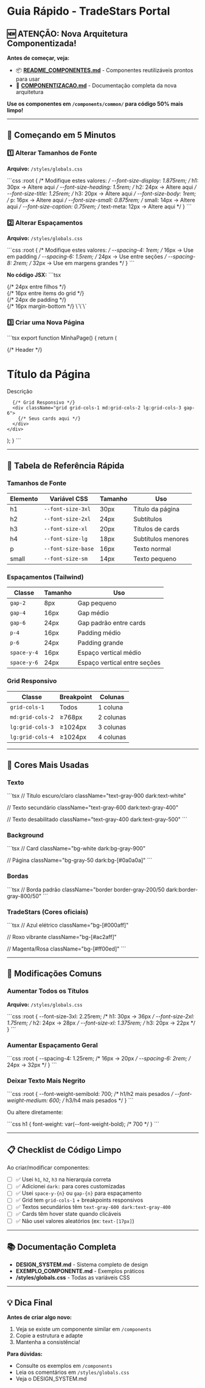 # Guia Rápido - TradeStars Portal

## 🆕 ATENÇÃO: Nova Arquitetura Componentizada!

**Antes de começar, veja:**
- 📦 **[README_COMPONENTES.md](./README_COMPONENTES.md)** - Componentes reutilizáveis prontos para usar
- 📖 **[COMPONENTIZACAO.md](./COMPONENTIZACAO.md)** - Documentação completa da nova arquitetura

**Use os componentes em `/components/common/` para código 50% mais limpo!**

---

## 🚀 Começando em 5 Minutos

### 1️⃣ Alterar Tamanhos de Fonte

**Arquivo:** `/styles/globals.css`

\`\`\`css
:root {
  /* Modifique estes valores: */
  --font-size-display: 1.875rem;    /* h1: 30px → Altere aqui */
  --font-size-heading: 1.5rem;      /* h2: 24px → Altere aqui */
  --font-size-title: 1.25rem;       /* h3: 20px → Altere aqui */
  --font-size-body: 1rem;           /* p: 16px → Altere aqui */
  --font-size-small: 0.875rem;      /* small: 14px → Altere aqui */
  --font-size-caption: 0.75rem;     /* text-meta: 12px → Altere aqui */
}
\`\`\`

### 2️⃣ Alterar Espaçamentos

**Arquivo:** `/styles/globals.css`

\`\`\`css
:root {
  /* Modifique estes valores: */
  --spacing-4: 1rem;      /* 16px → Use em padding */
  --spacing-6: 1.5rem;    /* 24px → Use entre seções */
  --spacing-8: 2rem;      /* 32px → Use em margens grandes */
}
\`\`\`

**No código JSX:**
\`\`\`tsx
<div className="space-y-6">   {/* 24px entre filhos */}
<div className="gap-4">       {/* 16px entre items do grid */}
<div className="p-6">         {/* 24px de padding */}
<div className="mb-4">        {/* 16px margin-bottom */}
\`\`\`

### 3️⃣ Criar uma Nova Página

\`\`\`tsx
export function MinhaPage() {
  return (
    <div className="space-y-6">
      {/* Header */}
      <div>
        <h1>Título da Página</h1>
        <p className="text-gray-600 dark:text-gray-400">
          Descrição
        </p>
      </div>

      {/* Grid Responsivo */}
      <div className="grid grid-cols-1 md:grid-cols-2 lg:grid-cols-3 gap-6">
        {/* Seus cards aqui */}
      </div>
    </div>
  );
}
\`\`\`

---

## 📏 Tabela de Referência Rápida

### Tamanhos de Fonte

| Elemento | Variável CSS | Tamanho | Uso |
|----------|-------------|---------|-----|
| h1 | `--font-size-3xl` | 30px | Título da página |
| h2 | `--font-size-2xl` | 24px | Subtítulos |
| h3 | `--font-size-xl` | 20px | Títulos de cards |
| h4 | `--font-size-lg` | 18px | Subtítulos menores |
| p | `--font-size-base` | 16px | Texto normal |
| small | `--font-size-sm` | 14px | Texto pequeno |

### Espaçamentos (Tailwind)

| Classe | Tamanho | Uso |
|--------|---------|-----|
| `gap-2` | 8px | Gap pequeno |
| `gap-4` | 16px | Gap médio |
| `gap-6` | 24px | Gap padrão entre cards |
| `p-4` | 16px | Padding médio |
| `p-6` | 24px | Padding grande |
| `space-y-4` | 16px | Espaço vertical médio |
| `space-y-6` | 24px | Espaço vertical entre seções |

### Grid Responsivo

| Classe | Breakpoint | Colunas |
|--------|-----------|---------|
| `grid-cols-1` | Todos | 1 coluna |
| `md:grid-cols-2` | ≥768px | 2 colunas |
| `lg:grid-cols-3` | ≥1024px | 3 colunas |
| `lg:grid-cols-4` | ≥1024px | 4 colunas |

---

## 🎨 Cores Mais Usadas

### Texto

\`\`\`tsx
// Título escuro/claro
className="text-gray-900 dark:text-white"

// Texto secundário
className="text-gray-600 dark:text-gray-400"

// Texto desabilitado
className="text-gray-400 dark:text-gray-500"
\`\`\`

### Background

\`\`\`tsx
// Card
className="bg-white dark:bg-gray-900"

// Página
className="bg-gray-50 dark:bg-[#0a0a0a]"
\`\`\`

### Bordas

\`\`\`tsx
// Borda padrão
className="border border-gray-200/50 dark:border-gray-800/50"
\`\`\`

### TradeStars (Cores oficiais)

\`\`\`tsx
// Azul elétrico
className="bg-[#000aff]"

// Roxo vibrante
className="bg-[#ac2aff]"

// Magenta/Rosa
className="bg-[#ff00ed]"
\`\`\`

---

## 🔧 Modificações Comuns

### Aumentar Todos os Títulos

**Arquivo:** `/styles/globals.css`

\`\`\`css
:root {
  --font-size-3xl: 2.25rem;    /* h1: 30px → 36px */
  --font-size-2xl: 1.75rem;    /* h2: 24px → 28px */
  --font-size-xl: 1.375rem;    /* h3: 20px → 22px */
}
\`\`\`

### Aumentar Espaçamento Geral

\`\`\`css
:root {
  --spacing-4: 1.25rem;   /* 16px → 20px */
  --spacing-6: 2rem;      /* 24px → 32px */
}
\`\`\`

### Deixar Texto Mais Negrito

\`\`\`css
:root {
  --font-weight-semibold: 700;  /* h1/h2 mais pesados */
  --font-weight-medium: 600;    /* h3/h4 mais pesados */
}
\`\`\`

Ou altere diretamente:

\`\`\`css
h1 {
  font-weight: var(--font-weight-bold);  /* 700 */
}
\`\`\`

---

## 📋 Checklist de Código Limpo

Ao criar/modificar componentes:

- [ ] ✅ Usei `h1`, `h2`, `h3` na hierarquia correta
- [ ] ✅ Adicionei `dark:` para cores customizadas
- [ ] ✅ Usei `space-y-{n}` ou `gap-{n}` para espaçamento
- [ ] ✅ Grid tem `grid-cols-1` + breakpoints responsivos
- [ ] ✅ Textos secundários têm `text-gray-600 dark:text-gray-400`
- [ ] ✅ Cards têm hover state quando clicáveis
- [ ] ✅ Não usei valores aleatórios (ex: `text-[17px]`)

---

## 📚 Documentação Completa

- **DESIGN_SYSTEM.md** - Sistema completo de design
- **EXEMPLO_COMPONENTE.md** - Exemplos práticos
- **/styles/globals.css** - Todas as variáveis CSS

---

## 💡 Dica Final

**Antes de criar algo novo:**
1. Veja se existe um componente similar em `/components`
2. Copie a estrutura e adapte
3. Mantenha a consistência!

**Para dúvidas:**
- Consulte os exemplos em `/components`
- Leia os comentários em `/styles/globals.css`
- Veja o DESIGN_SYSTEM.md
